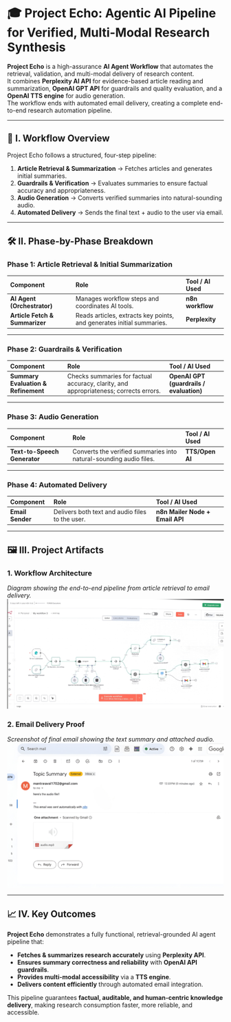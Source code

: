 # 🎓 Project Echo: Agentic AI Pipeline for Verified, Multi-Modal Research Synthesis  

**Project Echo** is a high-assurance **AI Agent Workflow** that automates the retrieval, validation, and multi-modal delivery of research content.  
It combines **Perplexity AI API** for evidence-based article reading and summarization, **OpenAI GPT API** for guardrails and quality evaluation, and a **OpenAI TTS engine** for audio generation.  
The workflow ends with automated email delivery, creating a complete end-to-end research automation pipeline.  

---

## 🎯 I. Workflow Overview  

Project Echo follows a structured, four-step pipeline:

1. **Article Retrieval & Summarization** → Fetches articles and generates initial summaries.  
2. **Guardrails & Verification** → Evaluates summaries to ensure factual accuracy and appropriateness.  
3. **Audio Generation** → Converts verified summaries into natural-sounding audio.  
4. **Automated Delivery** → Sends the final text + audio to the user via email.  

---

## 🛠️ II. Phase-by-Phase Breakdown  

### **Phase 1: Article Retrieval & Initial Summarization**  

| Component | Role | Tool / AI Used |
| :--- | :--- | :--- |
| **AI Agent (Orchestrator)** | Manages workflow steps and coordinates AI tools. | **n8n workflow** |
| **Article Fetch & Summarizer** | Reads articles, extracts key points, and generates initial summaries. | **Perplexity** |

---

### **Phase 2: Guardrails & Verification**  

| Component | Role | Tool / AI Used |
| :--- | :--- | :--- |
| **Summary Evaluation & Refinement** | Checks summaries for factual accuracy, clarity, and appropriateness; corrects errors. | **OpenAI GPT (guardrails / evaluation)** |

---

### **Phase 3: Audio Generation**  

| Component | Role | Tool / AI Used |
| :--- | :--- | :--- |
| **Text-to-Speech Generator** | Converts the verified summaries into natural-sounding audio files. | **TTS/Open AI** |

---

### **Phase 4: Automated Delivery**  

| Component | Role | Tool / AI Used |
| :--- | :--- | :--- |
| **Email Sender** | Delivers both text and audio files to the user. | **n8n Mailer Node + Email API** |

---

## 🖼️ III. Project Artifacts  

### 1. **Workflow Architecture**  
*Diagram showing the end-to-end pipeline from article retrieval to email delivery.*  
![Workflow Architecture](./workflow.jpg)

### 2. **Email Delivery Proof**  
*Screenshot of final email showing the text summary and attached audio.*  
![Email Output](./email%20output.jpg)

---

## 📈 IV. Key Outcomes  

**Project Echo** demonstrates a fully functional, retrieval-grounded AI agent pipeline that:  
- **Fetches & summarizes research accurately** using **Perplexity API**.  
- **Ensures summary correctness and reliability** with **OpenAI API guardrails**.  
- **Provides multi-modal accessibility** via a **TTS engine**.  
- **Delivers content efficiently** through automated email integration.  

This pipeline guarantees **factual, auditable, and human-centric knowledge delivery**, making research consumption faster, more reliable, and accessible.

